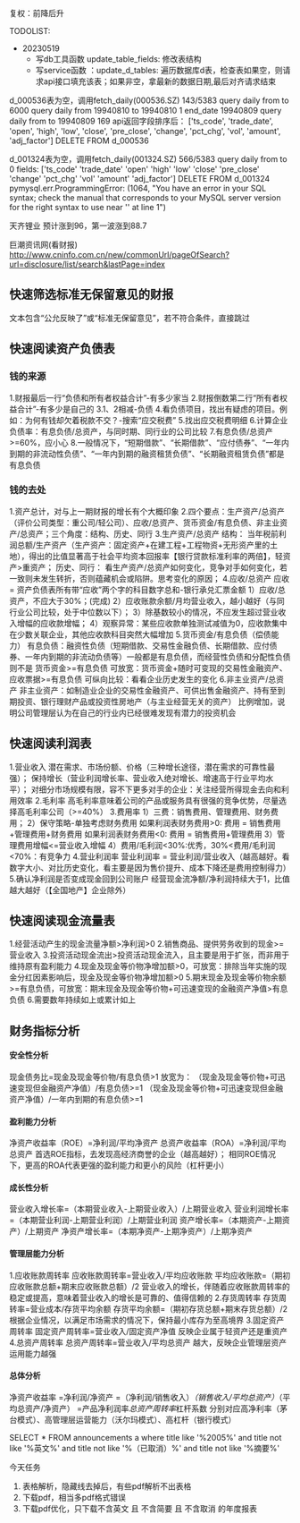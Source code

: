 复权：前降后升

TODOLIST:
- 20230519
  - 写db工具函数 update_table_fields: 修改表结构
  - 写service函数 ：update_d_tables: 遍历数据库d表，检查表如果空，则请求api接口填充该表；如果非空，拿最新的数据日期,最后对齐请求结束
  
d_000536表为空，调用fetch_daily(000536.SZ) 143/5383
query daily from  to 
6000
query daily from 19940810 to 19940810
1
end_date 19940809
query daily from  to 19940809
169
api返回字段排序后： ['ts_code', 'trade_date', 'open', 'high', 'low', 'close', 'pre_close', 'change', 'pct_chg', 'vol', 'amount', 'adj_factor']
DELETE FROM d_000536


d_001324表为空，调用fetch_daily(001324.SZ) 566/5383
query daily from  to 
0
fields: ['ts_code' 'trade_date' 'open' 'high' 'low' 'close' 'pre_close' 'change'
 'pct_chg' 'vol' 'amount' 'adj_factor']
DELETE FROM d_001324
pymysql.err.ProgrammingError: (1064, "You have an error in your SQL syntax; check the manual that corresponds to your MySQL server version for the right syntax to use near '' at line 1")


天齐锂业 预计涨到96，第一波涨到88.7

巨潮资讯网(看财报)
http://www.cninfo.com.cn/new/commonUrl/pageOfSearch?url=disclosure/list/search&lastPage=index
## 快速筛选标准无保留意见的财报
文本包含“公允反映了”或“标准无保留意见”，若不符合条件，直接跳过
## 快速阅读资产负债表
### 钱的来源
1.财报最后一行“负债和所有者权益合计”-有多少家当
2.财报倒数第二行“所有者权益合计”-有多少是自己的
3.1、2相减-负债
4.看负债项目，找出有疑虑的项目。例如：为何有钱却欠着税款不交？-搜索“应交税费”
5.找出应交税费明细
6.计算企业负债率：有息负债/总资产，与同时期、同行业的公司比较
7.有息负债/总资产>=60%，应小心
8.一般情况下，“短期借款”、“长期借款”、“应付债券”、“一年内到期的非流动性负债”、“一年内到期的融资租赁负债”、“长期融资租赁负债”都是有息负债
### 钱的去处
1.资产总计，对与上一期财报的增长有个大概印象
2.四个要点：生产资产/总资产（评价公司类型：重公司/轻公司）、应收/总资产、货币资金/有息负债、非主业资产/总资产；三个角度：结构、历史、同行
3.生产资产/总资产
结构：
  当年税前利润总额/生产资产（生产资产：固定资产+在建工程+工程物资+无形资产里的土地），得出的比值显著高于社会平均资本回报率【银行贷款标准利率的两倍】，轻资产>重资产；
历史、同行：
  看生产资产/总资产如何变化，竞争对手如何变化，若一致则未发生转折，否则蕴藏机会或陷阱。思考变化的原因；
4.应收/总资产
应收 = 资产负债表所有带“应收”两个字的科目数字总和-银行承兑汇票金额
1）应收/总资产，不应大于30%；(完成)
2）应收账款余额/月均营业收入，越小越好（与同行业公司比较，处于中位数以下）；
3）除基数较小的情况，不应发生超过营业收入增幅的应收款增幅；
4）观察异常：某些应收款单独测试减值为0，应收款集中在少数关联企业，其他应收款科目突然大幅增加
5.货币资金/有息负债（偿债能力）
有息负债：融资性负债（短期借款、交易性金融负债、长期借款、应付债券、一年内到期的非流动负债等）一般都是有息负债，而经营性负债和分配性负债则不是
货币资金>=有息负债
可放宽：货币资金+随时可变现的交易性金融资产、应收票据>=有息负债
可纵向比较：看看企业历史发生的变化
6.非主业资产/总资产
非主业资产：如制造业企业的交易性金融资产、可供出售金融资产、持有至到期投资、银行理财产品或投资性房地产（与主业经营无关的资产）
比例增加，说明公司管理层认为在自己的行业内已经很难发现有潜力的投资机会

## 快速阅读利润表
1.营业收入
潜在需求、市场份额、价格（三种增长途径，潜在需求的可靠性最强）；
保持增长（营业利润增长率、营业收入绝对增长、增速高于行业平均水平）；
对细分市场规模有限，容不下更多对手的企业：关注经营所得现金去向和利用效率
2.毛利率
高毛利率意味着公司的产品或服务具有很强的竞争优势，尽量选择高毛利率公司（>=40%）
3.费用率
1）三费：销售费用、管理费用、财务费用；
2）保守策略-单独考虑财务费用
如果利润表财务费用>0:
    费用 = 销售费用+管理费用+财务费用
如果利润表财务费用<0:
    费用 = 销售费用+管理费用
3）管理费用增幅<=营业收入增幅
4）费用/毛利润<30%:优秀，30%<费用/毛利润<70%：有竞争力
4.营业利润率
营业利润率 = 营业利润/营业收入（越高越好。看数字大小、对比历史变化，看主要是因为售价提升、成本下降还是费用控制得力）
5.确认净利润是否变成现金回到公司账户
经营现金流净额/净利润持续大于1，比值越大越好（【全国地产】企业除外）

## 快速阅读现金流量表
1.经营活动产生的现金流量净额>净利润>0
2.销售商品、提供劳务收到的现金>=营业收入
3.投资活动现金流出>投资活动现金流入，且主要是用于扩张，而非用于维持原有盈利能力
4.现金及现金等价物净增加额>0，可放宽：排除当年实施的现金分红因素影响后，现金及现金等价物净增加额>0
5.期末现金及现金等价物余额>=有息负债，可放宽：期末现金及现金等价物+可迅速变现的金融资产净值>有息负债
6.需要数年持续如上或累计如上


## 财务指标分析
#### 安全性分析
现金债务比=现金及现金等价物/有息负债>1
放宽为：
（现金及现金等价物+可迅速变现但金融资产净值）/有息负债>=1
（现金及现金等价物+可迅速变现但金融资产净值）/一年内到期的有息负债>=1
#### 盈利能力分析
净资产收益率（ROE）=净利润/平均净资产
总资产收益率（ROA）=净利润/平均总资产
首选ROE指标，去发现高经济商誉的企业（越高越好）；
相同ROE情况下，更高的ROA代表更强的盈利能力和更小的风险（杠杆更小）
#### 成长性分析
营业收入增长率=（本期营业收入-上期营业收入）/上期营业收入
营业利润增长率=（本期营业利润-上期营业利润）/上期营业利润
资产增长率=（本期资产-上期资产）/上期资产
净资产增长率=（本期净资产-上期净资产）/上期净资产
#### 管理层能力分析
1.应收账款周转率
应收账款周转率=营业收入/平均应收账款
平均应收账款=（期初应收账款总额+期末应收账款总额）/2
营业收入的增长，伴随着应收账款周转率的稳定或提高，意味着营业收入的增长是可靠的、值得信赖的
2.存货周转率
存货周转率=营业成本/存货平均余额
存货平均余额=（期初存货总额+期末存货总额）/2
根据企业情况，以满足市场需求的情况下，保持最小库存为至高境界
3.固定资产周转率
固定资产周转率=营业收入/固定资产净值
反映企业属于轻资产还是重资产
4.总资产周转率
总资产周转率=营业收入/平均总资产
越大，反映企业管理层资产运用能力越强
#### 总体分析
净资产收益率
=净利润/净资产
=（净利润/销售收入）*（销售收入/平均总资产）*（平均总资产/净资产）
=产品净利润率*总资产周转率*杠杆系数
分别对应高净利率（茅台模式）、高管理层运营能力（沃尔玛模式）、高杠杆（银行模式）


SELECT * FROM  announcements a where title like '%2005%' and title not like '%英文%'  and title not like '%（已取消）%' and title not like '%摘要%'

今天任务
1. 表格解析，隐藏线去掉后，有些pdf解析不出表格
2. 下载pdf，相当多pdf格式错误
3. 下载pdf优化，只下载不含英文 且 不含简要 且 不含取消 的年度报表